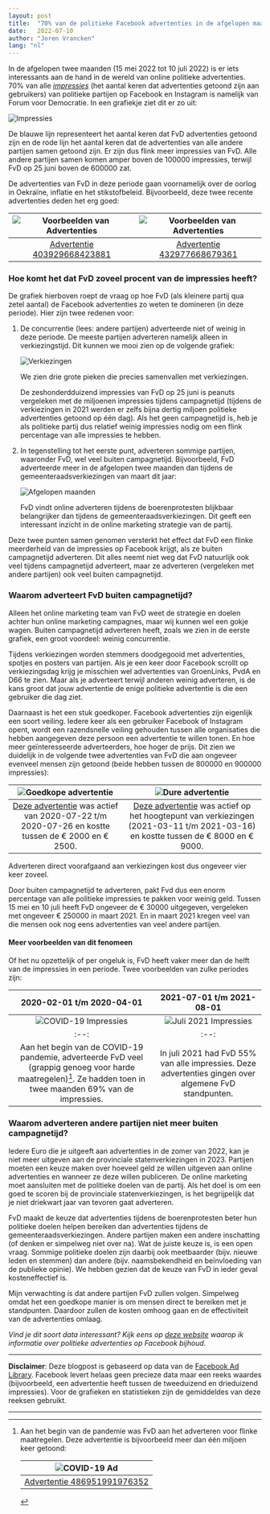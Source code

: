 ```yaml
---
layout: post
title:  "70% van de politieke Facebook advertenties in de afgelopen maanden waren van Forum voor Democratie"
date:   2022-07-10
author: "Joren Vrancken"
lang: "nl"
---
```


In de afgelopen twee maanden (15 mei 2022 tot 10 juli 2022) is er iets interessants aan de hand in de wereld van online politieke advertenties. 70% van alle [_impressies_](https://www.facebook.com/business/help/675615482516035) (het aantal keren dat advertenties getoond zijn aan gebruikers) van politieke partijen op Facebook en Instagram is namelijk van Forum voor Democratie. In een grafiekje ziet dit er zo uit:

![Impressies](/assets/fvd-ads-june/impressions.png)

De blauwe lijn representeert het aantal keren dat FvD advertenties getoond zijn en de rode lijn het aantal keren dat de advertenties van alle andere partijen samen getoond zijn. Er zijn dus flink meer impressies van FvD. Alle andere partijen samen komen amper boven de 100000 impressies, terwijl FvD op 25 juni boven de 600000 zat.

De advertenties van FvD in deze periode gaan voornamelijk over de oorlog in Oekraïne, inflatie en het stikstofbeleid. Bijvoorbeeld, deze twee recente advertenties deden het erg goed:

| ![Voorbeelden van Advertenties](/assets/fvd-ads-june/example1.png) | ![Voorbeelden van Advertenties](/assets/fvd-ads-june/example2.png) |
| :--: | :--: |
| [Advertentie 403929668423881](https://www.facebook.com/ads/library/?id=403929668423881) | [Advertentie 432977668679361](https://www.facebook.com/ads/library/?id=432977668679361) |

### Hoe komt het dat FvD zoveel procent van de impressies heeft?
De grafiek hierboven roept de vraag op hoe FvD (als kleinere partij qua zetel aantal) de Facebook advertenties zo weten te domineren (in deze periode). Hier zijn twee redenen voor:

1. De concurrentie (lees: andere partijen) adverteerde niet of weinig in deze periode. De meeste partijen adverteren namelijk alleen in verkiezingstijd. Dit kunnen we mooi zien op de volgende grafiek:

    ![Verkiezingen](/assets/fvd-ads-june/elections.png)

    We zien drie grote pieken die precies samenvallen met verkiezingen.

    De zeshonderdduizend impressies van FvD op 25 juni is peanuts vergeleken met de miljoenen impressies tijdens campagnetijd (tijdens de verkiezingen in 2021 werden er zelfs bijna dertig miljoen politieke advertenties getoond op één dag). Als het geen campagnetijd is, heb je als politieke partij dus relatief weinig impressies nodig om een flink percentage van alle impressies te hebben.

2. In tegenstelling tot het eerste punt, adverteren sommige partijen, waaronder FvD, wel veel buiten campagnetijd. Bijvoorbeeld, FvD adverteerde meer in de afgelopen twee maanden dan tijdens de gemeenteraadsverkiezingen van maart dit jaar:

    ![Afgelopen maanden](/assets/fvd-ads-june/last-months.png)

    FvD vindt online adverteren tijdens de boerenprotesten blijkbaar belangrijker dan tijdens de gemeenteraadsverkiezingen. Dit geeft een interessant inzicht in de online marketing strategie van de partij.

Deze twee punten samen genomen versterkt het effect dat FvD een flinke meerderheid van de impressies op Facebook krijgt, als ze buiten campagnetijd adverteren. Dit alles neemt niet weg dat FvD natuurlijk ook veel tijdens campagnetijd adverteert, maar ze adverteren (vergeleken met andere partijen) ook veel buiten campagnetijd.

### Waarom adverteert FvD buiten campagnetijd?
Alleen het online marketing team van FvD weet de strategie en doelen achter hun online marketing campagnes, maar wij kunnen wel een gokje wagen. Buiten campagnetijd adverteren heeft, zoals we zien in de eerste grafiek, een groot voordeel: weinig concurrentie.

Tijdens verkiezingen worden stemmers doodgegooid met advertenties, spotjes en posters van partijen. Als je een keer door Facebook scrollt op verkiezingsdag krijg je misschien wel advertenties van GroenLinks, PvdA en D66 te zien. Maar als je adverteert terwijl anderen weinig adverteren, is de kans groot dat jouw advertentie de enige politieke advertentie is die een gebruiker die dag ziet.

Daarnaast is het een stuk goedkoper. Facebook advertenties zijn eigenlijk een soort veiling. Iedere keer als een gebruiker Facebook of Instagram opent, wordt een razendsnelle veiling gehouden tussen alle organisaties die hebben aangegeven deze persoon een advertentie te willen tonen. En hoe meer geïnteresseerde adverteerders, hoe hoger de prijs. Dit zien we duidelijk in de volgende twee advertenties van FvD die aan ongeveer evenveel mensen zijn getoond (beide hebben tussen de 800000 en 900000 impressies):

| ![Goedkope advertentie](/assets/fvd-ads-june/example_ad_cheap.png) | ![Dure advertentie](/assets/fvd-ads-june/example_ad_2021_elections.png) |
| :--: | :--: |
| [Deze advertentie](https://www.facebook.com/ads/library/?id=1137440176639095) was actief van 2020-07-22 t/m 2020-07-26 en kostte tussen de € 2000 en € 2500.| [Deze advertentie](https://www.facebook.com/ads/library/?id=493868091608806) was actief op het hoogtepunt van verkiezingen (2021-03-11 t/m 2021-03-16) en kostte tussen de € 8000 en € 9000. |

Adverteren direct voorafgaand aan verkiezingen kost dus ongeveer vier keer zoveel.

Door buiten campagnetijd te adverteren, pakt Fvd dus een enorm percentage van alle politieke impressies te pakken voor weinig geld. Tussen 15 mei en 10 juli heeft FvD ongeveer de € 30000 uitgegeven, vergeleken met ongeveer € 250000 in maart 2021. En in maart 2021 kregen veel van die mensen ook nog eens advertenties van veel andere partijen.

#### Meer voorbeelden van dit fenomeen
Of het nu opzettelijk of per ongeluk is, FvD heeft vaker meer dan de helft van de impressies in een periode. Twee voorbeelden van zulke periodes zijn:

| 2020-02-01 t/m 2020-04-01 | 2021-07-01 t/m 2021-08-01 |
| :--: | :--: |
| ![COVID-19 Impressies](/assets/fvd-ads-june/impressions-covid.png) | ![Juli 2021 Impressies](/assets/fvd-ads-june/impressions-2021-07.png)|
| :--: | :--: |
| Aan het begin van de COVID-19 pandemie, adverteerde FvD veel (grappig genoeg voor harde maatregelen)[^0]. Ze hadden toen in twee maanden 69% van de impressies. | In juli 2021 had FvD 55% van alle impressies. Deze advertenties gingen over algemene FvD standpunten. |

### Waarom adverteren andere partijen niet meer buiten campagnetijd?
Iedere Euro die je uitgeeft aan advertenties in de zomer van 2022, kan je niet meer uitgeven aan de provinciale statenverkiezingen in 2023. Partijen moeten een keuze maken over hoeveel geld ze willen uitgeven aan online advertenties en wanneer ze deze willen publiceren. De online marketing moet aansluiten met de politieke doelen van de partij. Als het doel is om een goed te scoren bij de provinciale statenverkiezingen, is het begrijpelijk dat je niet driekwart jaar van tevoren gaat adverteren.

FvD maakt de keuze dat advertenties tijdens de boerenprotesten beter hun politieke doelen helpen bereiken dan advertenties tijdens de gemeenteraadsverkiezingen. Andere partijen maken een andere inschatting (of denken er simpelweg niet over na). Wat de juiste keuze is, is een open vraag. Sommige politieke doelen zijn daarbij ook meetbaarder (bijv. nieuwe leden en stemmen) dan andere (bijv. naamsbekendheid en beïnvloeding van de publieke opinie). We hebben gezien dat de keuze van FvD in ieder geval kosteneffectief is.

Mijn verwachting is dat andere partijen FvD zullen volgen. Simpelweg omdat het een goedkope manier is om mensen direct te bereiken met je standpunten. Daardoor zullen de kosten omhoog gaan en de effectiviteit van de advertenties omlaag.

_Vind je dit soort data interessant? Kijk eens op [deze website](https://joren485.github.io/DutchPoliticalFacebookAdComparision/) waarop ik informatie over politieke advertenties op Facebook bijhoud._

---

**Disclaimer**: Deze blogpost is gebaseerd op data van de [Facebook Ad Library](https://www.facebook.com/ads/library/). Facebook levert helaas geen precieze data maar een reeks waardes (bijvoorbeeld, een advertentie heeft tussen de tweeduizend en drieduizend impressies). Voor de grafieken en statistieken zijn de gemiddeldes van deze reeksen gebruikt.

---

[^0]: Aan het begin van de pandemie was FvD aan het adverteren voor flinke maatregelen. Deze advertentie is bijvoorbeeld meer dan één miljoen keer getoond:

    | ![COVID-19 Ad](/assets/fvd-ads-june/example_ad_covid.png) |
    | :--: |
    | [Advertentie 486951991976352](https://www.facebook.com/ads/library/?id=486951991976352) |
